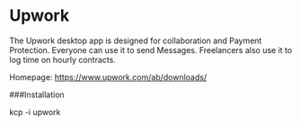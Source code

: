 # Upwork

The Upwork desktop app is designed for collaboration and Payment Protection. Everyone can use it to send Messages. Freelancers also use it to log time on hourly contracts.

Homepage: https://www.upwork.com/ab/downloads/

###Installation

kcp -i upwork
